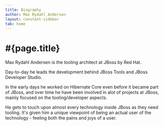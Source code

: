 ```yaml
---
title: Biography
author: Max Rydahl Andersen
layout: constant-sidebar
tab: home
---
```

  
# #{page.title}

Max Rydahl Andersen is the tooling architect at JBoss by Red Hat.

Day-to-day he leads the development behind JBoss Tools and JBoss Developer Studio.

In the early days he worked on Hibernate Core even before it became
part of JBoss, and over time he have been involved in alot of projects
at JBoss, mainly focused on the tooling/developer aspects.

He gets to touch upon almost every technology inside JBoss as they
need tooling. It's given him a unique viewpoint of being an actual
user of the technology - feeling both the pains and joys of a user.


    
